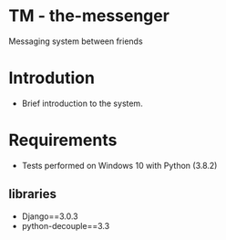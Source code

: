 # TM - the-messenger
Messaging system between friends

# Introdution
- Brief introduction to the system.

# Requirements
- Tests performed on Windows 10 with Python (3.8.2)
## libraries
- Django==3.0.3
- python-decouple==3.3 